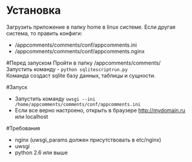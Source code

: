 # Установка
Загрузить приложение в папку home в linux системе. 
Если другая система, то править конфиги: 
- /appcomments/comments/conf/appcomments.ini
- /appcomments/comments/conf/appcomments.nginx

#Перед запуском
Пройти в папку /appcomments/comments/<br>
Запустить команду  - <code>python sqlitescriptrun.py</code><br>
Команда создаст sqlite базу данных, таблицы и сущности.

#Запуск
- Запустить команду <code>uwsgi --ini /home/appcomments/comments/conf/appcomments.ini</code>
- Если все верно настроено, открыть в браузере http://mydomain.ru или localhost

#Требования
- nginx (uwsgi_params должен присутствовать в etc/nginx)
- uwsgi
- python 2.6 или выше
